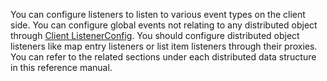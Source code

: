 
You can configure listeners to listen to various event types on the client side. You can configure global events not relating to any distributed object through [Client ListenerConfig](../02_Configuring_Java_Client/06_Configuring_Client_Listeners.md). You should configure distributed object listeners like map entry listeners or list item listeners through their proxies. You can refer to the related sections under each distributed data structure in this reference manual.


